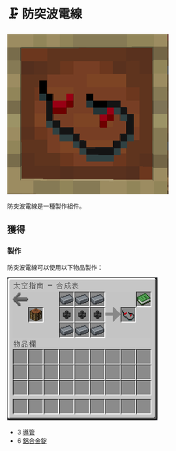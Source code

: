 # 🗜 防突波電線

![](<../.gitbook/assets/image (95).png>)

防突波電線是一種製作組件。

## 獲得

### 製作

防突波電線可以使用以下物品製作：

![](<../.gitbook/assets/image (219).png>)

* 3 [導管](Conduit.md)
* 6 [鋁合金錠](Aluminium-Alloy-Ingot.md)
